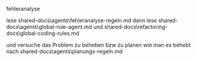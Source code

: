 fehleranalyse

lese  shared-docs\agents\fehleranalyse-regeln.md
dann  lese shared-docs\agents\global-rule-agent.md 
und  shared-docs\refactoring-docs\global-coding-rules.md

und versuche das Problem zu beheben bzw zu planen wie man es behebt nach shared-docs\agents\planungs-regeln.md